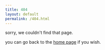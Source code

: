 ```yaml
---
title: 404
layout: default
permalink: /404.html
---
```


sorry, we couldn't find that page.

you can go back to the <a href="{{ '/' | absolute_url }}">home page</a> if you wish.
